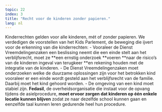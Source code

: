 ```yaml
---
topic: 22
index: 3
title: "Recht voor de kinderen zonder papieren."
lang: nl
---
```

Kinderrechten gelden voor alle kinderen, mét of zonder papieren. We verdedigen
de voorstellen van het Kids Parlement, de beweging die ijvert voor de
erkenning van die kinderrechten:
\- Vooraleer de Dienst Vreemdelingenzaken een beslissing neemt die een einde
stelt aan het verblijfsrecht, moet ze **een ernstig onderzoek **voeren **naar
de risico’s van de kinderen ingeval van terugkeer **en rekening houden met de
integratie van de kinderen.
\- De Dienst Vreemdelingenzaken moet onderzoeken welke de duurzame oplossingen
zijn voor het betrokken kind vooraleer er een einde wordt gesteld aan het
verblijfsrecht van de familie. Daarbij moet het kind gehoord worden.
\- De omgeving van een kind moet stabiel zijn. **Fedasil**, de
overheidsorganisatie die instaat voor de opvang tijdens de asielprocedure,
**moet ervoor zorgen dat kinderen op één enkele locatie kunnen blijven** zodat
ze naar dezelfde school kunnen gaan en eenzelfde taal kunnen leren gedurende
heel hun procedure.
